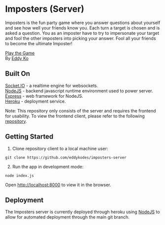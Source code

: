 # Imposters (Server)

Imposters is the fun party game where you answer questions about yourself and see how well your friends know you. Each turn a target is chosen and is asked a question. You as an imposter have to try to impersonate your target and fool the other imposters into picking your answer. Fool all your friends to become the ultimate Imposter!

[Play the Game](https://imposters-game.herokuapp.com/)  
By [Eddy Ko](https://eddyko.com/)

## Built On

[Socket.IO](https://socket.io/) - a realtime engine for websockets.  
[NodeJS](https://nodejs.org/) - backend javascript runtime environment used to power server.  
[Express](https://expressjs.com/) - web framework for NodeJS.  
[Heroku](https://www.heroku.com/) - deployment service.  

Note: This repository only consists of the server and requires the frontend for usability. To view the frontend client, please refer to the following [repository](https://github.com/eddykodes/imposters-app).

## Getting Started

1. Clone repository client to a local machine user:
```shell
git clone https://github.com/eddykodes/imposters-server
```
2. Run the app in development mode:
```shell
node index.js
```
Open [http://localhost:8000](http://localhost:8000) to view it in the browser.

## Deployment

The Imposters server is currently deployed through heroku using [NodeJS](https://nodejs.org/) to allow for automated deployment through the main git branch.
